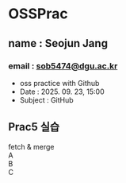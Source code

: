# OSSPrac 
## name : Seojun Jang
### email : sob5474@dgu.ac.kr

- oss practice with Github
- Date : 2025. 09. 23, 15:00
- Subject : GitHub


## Prac5 실습
fetch & merge  
A  
B  
C  